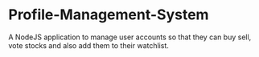 # Profile-Management-System
A NodeJS application to manage user accounts so that they can buy sell, vote stocks and also add them to their watchlist.
